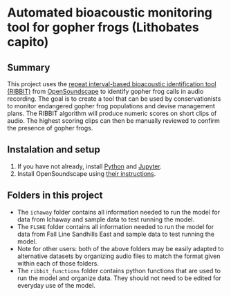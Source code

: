 # Automated bioacoustic monitoring tool for gopher frogs (Lithobates capito)

## Summary

This project uses the [repeat interval-based bioacoustic identification tool (RIBBIT)](https://conbio.onlinelibrary.wiley.com/doi/epdf/10.1111/cobi.13718) from [OpenSoundscape](http://opensoundscape.org/en/latest/) to identify gopher frog calls in audio recording. The goal is to create a tool that can be used by conservationists to monitor endangered gopher frog populations and devise management plans. The RIBBIT algorithm will produce numeric scores on short clips of audio. The highest scoring clips can then be manually reviewed to confirm the presence of gopher frogs.

## Instalation and setup 

1. If you have not already, install [Python](https://www.python.org/downloads/) and [Jupyter](https://jupyter.org/install). 
1. Install OpenSoundscape using [their instructions](http://opensoundscape.org/en/latest/). 

## Folders in this project

- The `ichaway` folder contains all information needed to run the model for data from Ichaway and sample data to test running the model. 
- The `FLSHE` folder contains all information needed to run the model for data from Fall Line Sandhills East and sample data to test running the model. 
- Note for other users: both of the above folders may be easily adapted to alternative datasets by organizing audio files to match the format given within each of those folders. 
- The `ribbit_functions` folder contains python functions that are used to run the model and organize data. They should not need to be edited for everyday use of the model. 


